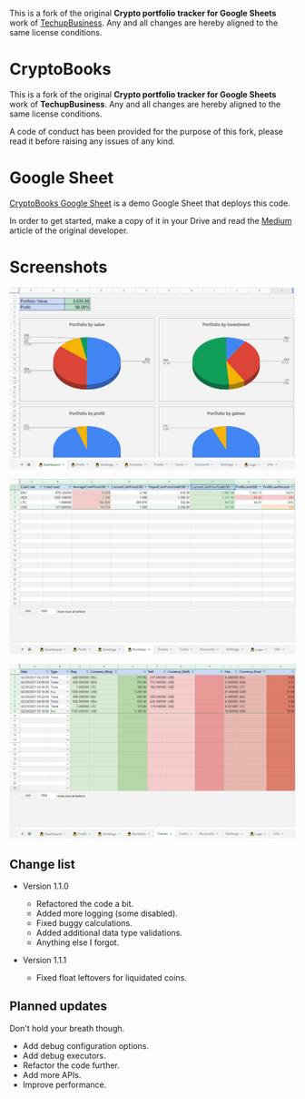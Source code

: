 This is a fork of the original **Crypto portfolio tracker for Google Sheets** work of [TechupBusiness](info@techupbusiness.com).
Any and all changes are hereby aligned to the same license conditions.


# CryptoBooks
This is a fork of the original **Crypto portfolio tracker for Google Sheets** work of **TechupBusiness**.
Any and all changes are hereby aligned to the same license conditions.

A code of conduct has been provided for the purpose of this fork, please read it before raising any issues of any kind.


# Google Sheet
[CryptoBooks Google Sheet](https://docs.google.com/spreadsheets/d/1e5owlgcDlpt8PJhtJkwiKRHzZtyYzyPl7gJEgNtAA3o/)
is a demo Google Sheet that deploys this code.

In order to get started, make a copy of it in your Drive and read the
[Medium](https://mindup.medium.com/free-crypto-portfolio-tracker-based-on-google-sheets-ef76070ec325)
article of the original developer.


# Screenshots
![Dashboard](assets/dashboard.jpg "Dashboard")

![Portfolio](assets/portfolio.jpg "Portfolio")

![Trades](assets/trades.jpg "Trades")


## Change list
- Version 1.1.0
    - Refactored the code a bit.
    - Added more logging (some disabled).
    - Fixed buggy calculations.
    - Added additional data type validations.
    - Anything else I forgot.

- Version 1.1.1
    - Fixed float leftovers for liquidated coins.


## Planned updates
Don't hold your breath though.

- Add debug configuration options.
- Add debug executors.
- Refactor the code further.
- Add more APIs.
- Improve performance.
